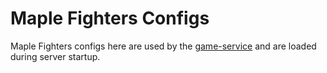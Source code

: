 # Maple Fighters Configs

Maple Fighters configs here are used by the [game-service](https://github.com/codingben/maple-fighters/tree/develop/src/game-service) and are loaded during server startup.
